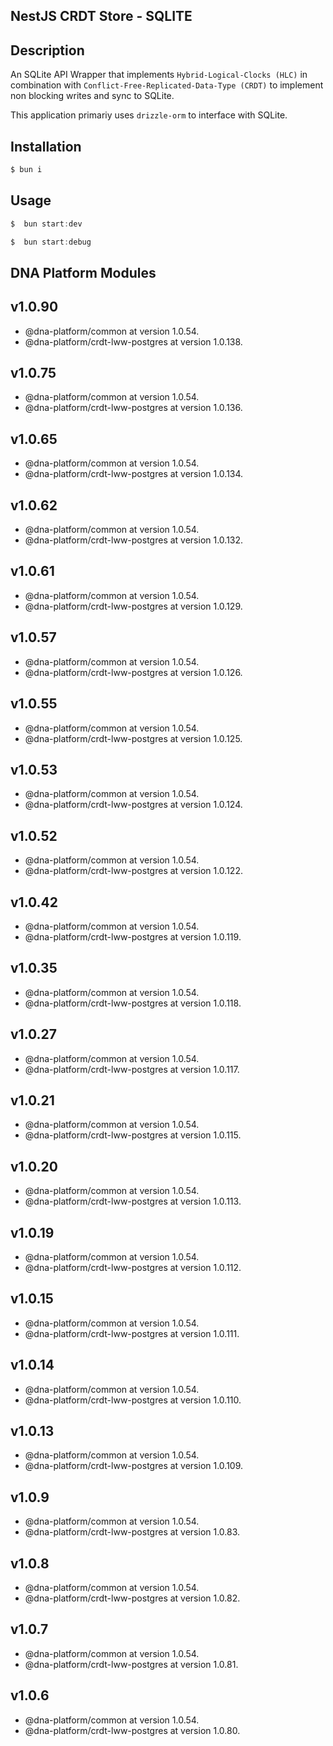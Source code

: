 ## NestJS CRDT Store - SQLITE

## Description

An SQLite API Wrapper that implements `Hybrid-Logical-Clocks (HLC)` in combination with `Conflict-Free-Replicated-Data-Type (CRDT)` to implement non blocking writes and sync to SQLite.

This application primariy uses `drizzle-orm` to interface with SQLite.

## Installation

```bash
$ bun i
```

## Usage

```javascript
$  bun start:dev
```

```javascript
$  bun start:debug
```

## DNA Platform Modules

## v1.0.90

- @dna-platform/common at version 1.0.54.
- @dna-platform/crdt-lww-postgres at version 1.0.138.

## v1.0.75

- @dna-platform/common at version 1.0.54.
- @dna-platform/crdt-lww-postgres at version 1.0.136.

## v1.0.65

- @dna-platform/common at version 1.0.54.
- @dna-platform/crdt-lww-postgres at version 1.0.134.

## v1.0.62

- @dna-platform/common at version 1.0.54.
- @dna-platform/crdt-lww-postgres at version 1.0.132.

## v1.0.61

- @dna-platform/common at version 1.0.54.
- @dna-platform/crdt-lww-postgres at version 1.0.129.

## v1.0.57

- @dna-platform/common at version 1.0.54.
- @dna-platform/crdt-lww-postgres at version 1.0.126.

## v1.0.55

- @dna-platform/common at version 1.0.54.
- @dna-platform/crdt-lww-postgres at version 1.0.125.

## v1.0.53

- @dna-platform/common at version 1.0.54.
- @dna-platform/crdt-lww-postgres at version 1.0.124.

## v1.0.52

- @dna-platform/common at version 1.0.54.
- @dna-platform/crdt-lww-postgres at version 1.0.122.

## v1.0.42

- @dna-platform/common at version 1.0.54.
- @dna-platform/crdt-lww-postgres at version 1.0.119.

## v1.0.35

- @dna-platform/common at version 1.0.54.
- @dna-platform/crdt-lww-postgres at version 1.0.118.

## v1.0.27

- @dna-platform/common at version 1.0.54.
- @dna-platform/crdt-lww-postgres at version 1.0.117.

## v1.0.21

- @dna-platform/common at version 1.0.54.
- @dna-platform/crdt-lww-postgres at version 1.0.115.

## v1.0.20

- @dna-platform/common at version 1.0.54.
- @dna-platform/crdt-lww-postgres at version 1.0.113.

## v1.0.19

- @dna-platform/common at version 1.0.54.
- @dna-platform/crdt-lww-postgres at version 1.0.112.

## v1.0.15

- @dna-platform/common at version 1.0.54.
- @dna-platform/crdt-lww-postgres at version 1.0.111.

## v1.0.14

- @dna-platform/common at version 1.0.54.
- @dna-platform/crdt-lww-postgres at version 1.0.110.

## v1.0.13

- @dna-platform/common at version 1.0.54.
- @dna-platform/crdt-lww-postgres at version 1.0.109.

## v1.0.9

- @dna-platform/common at version 1.0.54.
- @dna-platform/crdt-lww-postgres at version 1.0.83.

## v1.0.8

- @dna-platform/common at version 1.0.54.
- @dna-platform/crdt-lww-postgres at version 1.0.82.

## v1.0.7

- @dna-platform/common at version 1.0.54.
- @dna-platform/crdt-lww-postgres at version 1.0.81.

## v1.0.6

- @dna-platform/common at version 1.0.54.
- @dna-platform/crdt-lww-postgres at version 1.0.80.
